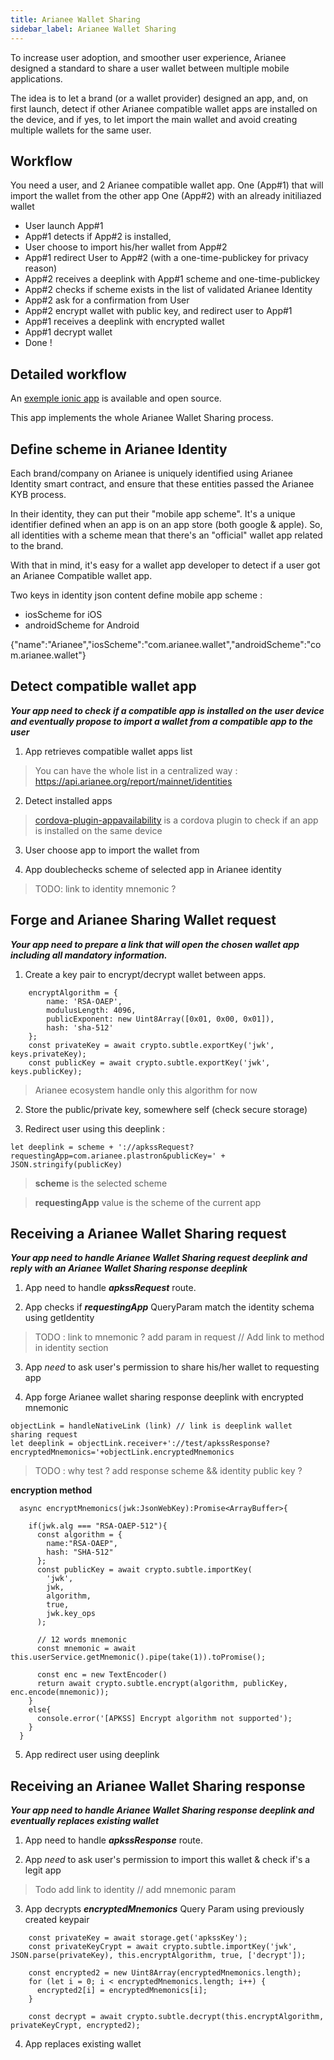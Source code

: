 ```yaml
---
title: Arianee Wallet Sharing
sidebar_label: Arianee Wallet Sharing
---
```


To increase user adoption, and smoother user experience, Arianee designed a standard to share a user wallet between multiple mobile applications.

The idea is to let a brand (or a wallet provider) designed an app, and, on first launch, detect if other Arianee compatible wallet apps are installed on the device, and if yes, to let import the main wallet and avoid creating multiple wallets for the same user.

## Workflow

You need a user, and 2 Arianee compatible wallet app.
One (App#1) that will import the wallet from the other app 
One (App#2) with an already initiliazed wallet  

* User launch App#1
* App#1 detects if App#2 is installed,  
* User choose to import his/her wallet from App#2
* App#1 redirect User to App#2 (with a one-time-publickey for privacy reason)
* App#2 receives a deeplink with App#1 scheme and one-time-publickey
* App#2 checks if scheme exists in the list of validated Arianee Identity
* App#2 ask for a confirmation from User
* App#2 encrypt wallet with public key, and redirect user to App#1
* App#1 receives a deeplink with encrypted wallet
* App#1 decrypt wallet 
* Done !

## Detailed workflow

An [exemple ionic app](https://github.com/Arianee/apkss-example/) is available and open source.

This app implements the whole Arianee Wallet Sharing process.


## Define scheme in Arianee Identity
Each brand/company on Arianee is uniquely identified using Arianee Identity smart contract, and ensure that these entities passed the Arianee KYB process.

In their identity, they can put their "mobile app scheme". It's a unique identifier defined when an app is on an app store (both google & apple).
So, all identities with a scheme mean that there's an "official" wallet app related to the brand.

With that in mind, it's easy for a wallet app developer to detect if a user got an Arianee Compatible wallet app.

Two keys in identity json content define mobile app scheme :
* iosScheme for iOS
* androidScheme for Android

{"name":"Arianee","iosScheme":"com.arianee.wallet","androidScheme":"com.arianee.wallet"}



## Detect compatible wallet app

***Your app need to check if a compatible app is installed on the user device and eventually propose to import a wallet from a compatible app to the user***

1. App retrieves compatible wallet apps list
>You can have the whole list in a centralized way : 
https://api.arianee.org/report/mainnet/identities

2. Detect installed apps
> [cordova-plugin-appavailability](https://www.npmjs.com/package/cordova-plugin-appavailability) is a cordova plugin to check if an app is installed on the same device

3. User choose app to import the wallet from

4. App doublechecks scheme of selected app in Arianee identity  
>TODO: link to identity mnemonic ?


## Forge and Arianee Sharing Wallet request

***Your app need to prepare a link that will open the chosen wallet app including all mandatory information.***

1. Create a key pair to encrypt/decrypt wallet between apps.

```
    encryptAlgorithm = {
        name: 'RSA-OAEP',
        modulusLength: 4096,
        publicExponent: new Uint8Array([0x01, 0x00, 0x01]),
        hash: 'sha-512'
    };
    const privateKey = await crypto.subtle.exportKey('jwk', keys.privateKey);
    const publicKey = await crypto.subtle.exportKey('jwk', keys.publicKey);
```

> Arianee ecosystem handle only this algorithm for now

2. Store the public/private key, somewhere self (check secure storage)

3. Redirect user using this deeplink :
```
let deeplink = scheme + '://apkssRequest?requestingApp=com.arianee.plastron&publicKey=' + JSON.stringify(publicKey)
```
> **scheme** is the selected scheme

> **requestingApp** value is the scheme of the current app 


## Receiving a Arianee Wallet Sharing request

***Your app need to handle Arianee Wallet Sharing request deeplink and reply with an Arianee Wallet Sharing response deeplink***

1. App need to handle ***apkssRequest*** route.

2. App checks if ***requestingApp*** QueryParam match the identity schema using getIdentity 
>TODO : link to mnemonic ? add param in request // Add link to method in identity section

3. App *need* to ask user's permission to share his/her wallet to requesting app

4. App forge Arianee wallet sharing response deeplink with encrypted mnemonic

```
objectLink = handleNativeLink (link) // link is deeplink wallet sharing request
let deeplink = objectLink.receiver+'://test/apkssResponse?encryptedMnemonics='+objectLink.encryptedMnemonics
```
>TODO : why test ? add response scheme && identity public key ?


**encryption method**
```
  async encryptMnemonics(jwk:JsonWebKey):Promise<ArrayBuffer>{

    if(jwk.alg === "RSA-OAEP-512"){
      const algorithm = {
        name:"RSA-OAEP",
        hash: "SHA-512"
      };
      const publicKey = await crypto.subtle.importKey(
        'jwk',
        jwk,
        algorithm,
        true,
        jwk.key_ops
      );

      // 12 words mnemonic
      const mnemonic = await this.userService.getMnemonic().pipe(take(1)).toPromise();
      
      const enc = new TextEncoder()
      return await crypto.subtle.encrypt(algorithm, publicKey, enc.encode(mnemonic));
    }
    else{
      console.error('[APKSS] Encrypt algorithm not supported');
    }
  }
```

5. App redirect user using deeplink


## Receiving an Arianee Wallet Sharing response

***Your app need to handle Arianee Wallet Sharing response deeplink and eventually replaces existing wallet***

1. App need to handle ***apkssResponse*** route.

2. App *need* to ask user's permission to import this wallet & check if's a legit app 
> Todo add link to identity // add mnemonic param

3. App decrypts ***encryptedMnemonics*** Query Param using previously created keypair
```
    const privateKey = await storage.get('apkssKey');
    const privateKeyCrypt = await crypto.subtle.importKey('jwk', JSON.parse(privateKey), this.encryptAlgorithm, true, ['decrypt']);

    const encrypted2 = new Uint8Array(encryptedMnemonics.length);
    for (let i = 0; i < encryptedMnemonics.length; i++) {
      encrypted2[i] = encryptedMnemonics[i];
    }

    const decrypt = await crypto.subtle.decrypt(this.encryptAlgorithm, privateKeyCrypt, encrypted2);
```

4. App replaces existing wallet

